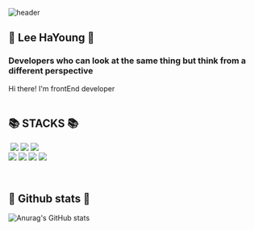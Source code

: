  ![header](https://capsule-render.vercel.app/api?type=wave&color=auto&height=200&section=header&text=Hayoung-Lee%20&fontSize=90&fontColor=333&fontAlignY=50)
 

<h2 >👋 Lee HaYoung 👋</h2>
<h3> Developers who can look at the same thing but think from a different perspective </h3>
Hi there! I'm frontEnd developer


<br>
<br>
 
<h2>📚 STACKS 📚</h2>
<p>
<img  src"https://img.shields.io/badge/JavaScript-F7DF1E?style=for-the-badge&logo=JavaScript&logoColor=black"> <img src="https://img.shields.io/badge/JavaScript-F7DF1E?style=for-the-badge&logo=JavaScript&logoColor=black"> <img src="https://img.shields.io/badge/Sass-CC6699?style=for-the-badge&logo=Sass&logoColor=fff"> <img src="https://img.shields.io/badge/React-61DAFB?style=for-the-badge&logo=React&logoColor=black">
<br>
<img src="https://img.shields.io/badge/css-1572B6?style=for-the-badge&logo=css3&logoColor=white">
<img src="https://img.shields.io/badge/html-E34F26?style=for-the-badge&logo=html5&logoColor=white">
<img src="https://img.shields.io/badge/styled.components-DB7093?style=for-the-badge&logo=styled-components&logoColor=white">
<img src="https://img.shields.io/badge/AWS-232F3E?style=for-the-badge&logo=AmazonAWS&logoColor=black">
</p>

<br>

<h2>🍿 Github stats 🍿</h2>

![Anurag's GitHub stats](https://github-readme-stats.vercel.app/api?username=rumisister&show_icons=true&theme=radical)

<!--
**Rumisister/Rumisister** is a ✨ _special_ ✨ repository because its `README.md` (this file) appears on your GitHub profile.

Here are some ideas to get you started:

- 🔭 I’m currently working on ...
- 🌱 I’m currently learning ...
- 👯 I’m looking to collaborate on ...
- 🤔 I’m looking for help with ...
- 💬 Ask me about ...
- 📫 How to reach me: ...
- 😄 Pronouns: ...
- ⚡ Fun fact: ...
-->
